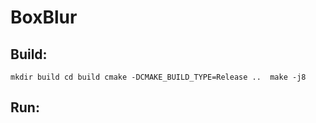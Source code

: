 # BoxBlur

## Build:
`mkdir build
cd build
cmake -DCMAKE_BUILD_TYPE=Release .. 
make -j8`

## Run:


